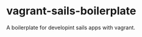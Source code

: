 vagrant-sails-boilerplate
=========================

A boilerplate for developint sails apps with vagrant.

